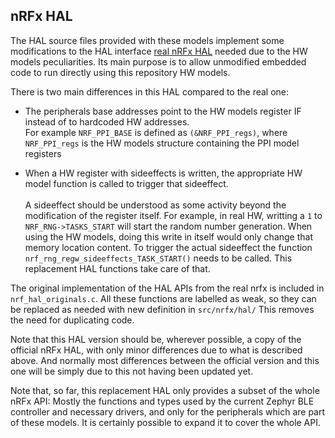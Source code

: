 ## nRFx HAL

The HAL source files provided with these models implement
some modifications to the HAL interface [real nRFx HAL](https://github.com/NordicSemiconductor/nrfx/)
needed due to the HW models peculiarities.
Its main purpose is to allow unmodified embedded code to run directly
using this repository HW models.

There is two main differences in this HAL compared to the real one:

* The peripherals base addresses point to the HW models register IF
  instead of to hardcoded HW addresses.<br>
  For example `NRF_PPI_BASE` is defined as `(&NRF_PPI_regs)`, where
  `NRF_PPI_regs` is the HW models structure containing the PPI model
  registers

* When a HW register with sideeffects is written, the appropriate
  HW model function is called to trigger that sideeffect.<br><br>
  A sideeffect should be understood as some activity beyond the modification
  of the register itself. For example, in real HW, writting a `1` to
  `NRF_RNG->TASKS_START` will start the random number generation.
  When using the HW models, doing this write in itself would only change
  that memory location content. To trigger the actual sideeffect the
  function `nrf_rng_regw_sideeffects_TASK_START()` needs to be called.
  This replacement HAL functions take care of that.

The original implementation of the HAL APIs from the real nrfx is included in `nrf_hal_originals.c`.
All these functions are labelled as weak, so they can be replaced as needed with new definition in `src/nrfx/hal/`
This removes the need for duplicating code.

Note that this HAL version should be, wherever possible, a copy of the
official nRFx HAL, with only minor differences due to what is described above.
And normally most differences between the official version and this one will be
simply due to this not having been updated yet.

Note that, so far, this replacement HAL only provides a subset of the
whole nRFx API: Mostly the functions and types used by the current Zephyr
BLE controller and necessary drivers, and only for the peripherals which are
part of these models.
It is certainly possible to expand it to cover the whole API.
